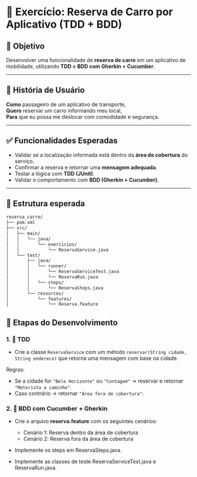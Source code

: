 # 🚗 Exercício: Reserva de Carro por Aplicativo (TDD + BDD)

## 🎯 Objetivo

Desenvolver uma funcionalidade de **reserva de carro** em um aplicativo de mobilidade, utilizando **TDD** e **BDD com Gherkin + Cucumber**.

---

## 📝 História de Usuário

**Como** passageiro de um aplicativo de transporte,  
**Quero** reservar um carro informando meu local,  
**Para** que eu possa me deslocar com comodidade e segurança.

---

## ✅ Funcionalidades Esperadas

- Validar se a localização informada está dentro da **área de cobertura** do serviço.
- Confirmar a reserva e retornar uma **mensagem adequada**.
- Testar a lógica com **TDD (JUnit)**.
- Validar o comportamento com **BDD (Gherkin + Cucumber)**.

---

## 🔧 Estrutura esperada

```bash
reserva_carro/
├── pom.xml
├── src/
│   ├── main/
│   │   └── java/
│   │       └── exercicios/
│   │           └── ReservaService.java
│   └── test/
│       ├── java/
│       │   └── runner/
│       │       └── ReservaServiceTest.java   
│       │       └── ReservaRun.java   
│       │   └── steps/
│       │       └── ReservaSteps.java          
│       └── resources/
│           └── features/
│               └── Reserva.feature                   
```

## 🔁 Etapas do Desenvolvimento

### 1. 📌 TDD

- Crie a classe `ReservaService` com um método `reservar(String cidade, String endereco)` que retorna uma mensagem com base na cidade.

Regras:
- Se a cidade for `"Belo Horizonte"` ou `"Contagem"` → reservar e retornar `"Motorista a caminho"`.
- Caso contrário → retornar `"Área fora de cobertura"`.

### 2. 🧾 BDD com Cucumber + Gherkin

- Crie o arquivo **reserva.feature** com os seguintes cenários:

    - Cenário 1: Reserva dentro da área de cobertura
    - Cenário 2: Reserva fora da área de cobertura

- Implemente os steps em ReservaSteps.java.

- Implemente as classes de teste ReservaServiceTest.java e ReservaRun.java.